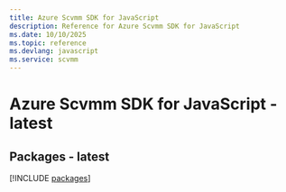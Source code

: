 ```yaml
---
title: Azure Scvmm SDK for JavaScript
description: Reference for Azure Scvmm SDK for JavaScript
ms.date: 10/10/2025
ms.topic: reference
ms.devlang: javascript
ms.service: scvmm
---
```

# Azure Scvmm SDK for JavaScript - latest
## Packages - latest
[!INCLUDE [packages](scvmm-index.md)]